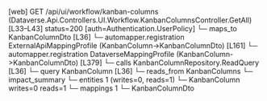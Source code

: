 [web] GET /api/ui/workflow/kanban-columns  (Dataverse.Api.Controllers.UI.Workflow.KanbanColumnsController.GetAll)  [L33–L43] status=200 [auth=Authentication.UserPolicy]
  └─ maps_to KanbanColumnDto [L36]
    └─ automapper.registration ExternalApiMappingProfile (KanbanColumn->KanbanColumnDto) [L161]
    └─ automapper.registration DataverseMappingProfile (KanbanColumn->KanbanColumnDto) [L379]
  └─ calls KanbanColumnRepository.ReadQuery [L36]
  └─ query KanbanColumn [L36]
    └─ reads_from KanbanColumns
  └─ impact_summary
    └─ entities 1 (writes=0, reads=1)
      └─ KanbanColumn writes=0 reads=1
    └─ mappings 1
      └─ KanbanColumnDto

